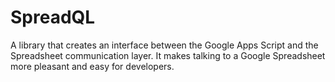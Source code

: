 # SpreadQL
A library that creates an interface between the Google Apps Script and the Spreadsheet communication layer. It makes talking to a Google Spreadsheet more pleasant and easy for developers.
